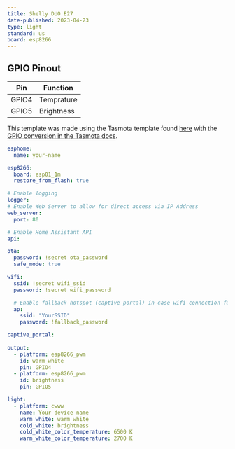 ```yaml
---
title: Shelly DUO E27
date-published: 2023-04-23
type: light
standard: us
board: esp8266
---
```


## GPIO Pinout

| Pin   | Function   |
| ----- | ---------- |
| GPIO4 | Temprature |
| GPIO5 | Brightness |

This template was made using the Tasmota template found [here](https://github.com/arendst/mgos-to-tasmota) with the [GPIO conversion in the Tasmota docs](https://tasmota.github.io/docs/GPIO-Conversion/#gpio-conversion).

```yaml
esphome:
  name: your-name

esp8266:
  board: esp01_1m
  restore_from_flash: true

# Enable logging
logger:
# Enable Web Server to allow for direct access via IP Address
web_server:
  port: 80

# Enable Home Assistant API
api:

ota:
  password: !secret ota_password
  safe_mode: true

wifi:
  ssid: !secret wifi_ssid
  password: !secret wifi_password

  # Enable fallback hotspot (captive portal) in case wifi connection fails
  ap:
    ssid: "YourSSID"
    password: !fallback_password

captive_portal:
  
output:
  - platform: esp8266_pwm
    id: warm_white
    pin: GPIO4
  - platform: esp8266_pwm
    id: brightness
    pin: GPIO5

light:
  - platform: cwww
    name: Your device name
    warm_white: warm_white
    cold_white: brightness
    cold_white_color_temperature: 6500 K
    warm_white_color_temperature: 2700 K
```
